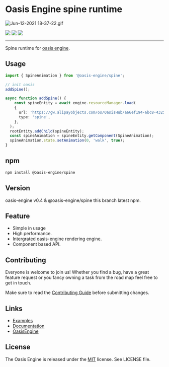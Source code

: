 

# Oasis Engine spine runtime
![Jun-12-2021 18-37-22.gif](https://gw.alipayobjects.com/mdn/mybank_yul/afts/img/A*am1ySYTDBQAAAAAAAAAAAAAAARQnAQ)


![](https://img.shields.io/npm/v/@oasis-engine/spine#id=QfHW0&originHeight=20&originWidth=80&originalType=binary&ratio=1&status=done&style=none)
![](https://img.shields.io/bundlephobia/minzip/@oasis-engine/spine#id=yUnp4&originHeight=20&originWidth=144&originalType=binary&ratio=1&status=done&style=none)
![](https://img.shields.io/npm/dm/@oasis-engine/spine#id=lqs8U&originHeight=20&originWidth=134&originalType=binary&ratio=1&status=done&style=none)

---



Spine runtime for [oasis engine](https://github.com/oasis-engine/engine).
## 
## Usage


```typescript
import { SpineAnimation } from '@oasis-engine/spine';

// init oasis
addSpine();

async function addSpine() {
	const spineEntity = await engine.resourceManager.load(
    {
      url: 'https://gw.alipayobjects.com/os/OasisHub/a66ef194-6bc8-4325-9a59-6ea9097225b1/1620888427489.json',
      type: 'spine',
    },
  );
  rootEntity.addChild(spineEntity);
  const spineAnimation = spineEntity.getComponent(SpineAnimation);
  spineAnimation.state.setAnimation(0, 'walk', true);
}
```


## npm
```sh
npm install @oasis-engine/spine
```




## Version
oasis-engine v0.4 & @oasis-engine/spine this branch latest npm.


## Feature

- Simple in usage
- High performance.
- Intergrated oasis-engine rendering engine.
- Component based API.



## Contributing
Everyone is welcome to join us! Whether you find a bug, have a great feature request or you fancy owning a task from the road map feel free to get in touch.
​

Make sure to read the [Contributing Guide](.github/HOW_TO_CONTRIBUTE.md) before submitting changes.


## Links

- [Examples](https://oasisengine.cn/0.3/examples#spine)
- [Documentation](https://oasisengine.cn/0.3/docs/spine-cn#gatsby-focus-wrapper)
- [OasisEngine](https://oasisengine.cn/)



## License


The Oasis Engine is released under the [MIT](https://opensource.org/licenses/MIT) license. See LICENSE file.
